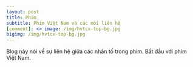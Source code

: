 ```yaml
---
layout: post
title: Phim
subtitle: Phim Việt Nam và các mối liên hệ
[comment]: <> image: /img/hvtcx-top-bg.jpg
bigimg: /img/hvtcx-top-bg.jpg
---
```


Blog này nói về sự liên hệ giữa các nhân tố trong phim. Bắt đầu với phim Việt Nam.
